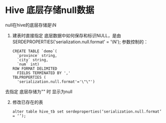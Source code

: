 # Hive 底层存储null数据
null在hive的底层存储是\N 

1. 建表时直接指定
 底层数据中如何保存和标识NULL，是由 SERDEPROPERTIES('serialization.null.format' = '\N'); 参数控制的：

   ```
   CREATE TABLE `demo`(
     `province` string, 
     `city` string, 
     `num` int)
   ROW FORMAT DELIMITED 
     FIELDS TERMINATED BY ','
   TBLPROPERTIES (
     'serialization.null.format'='\"\"')
   ```
去指定 底层存储为"" 时 显示为null

2. 修改已存在的表
   ```
   alter table hive_tb set serdeproperties(‘serialization.null.format’ = ‘’);
   ```